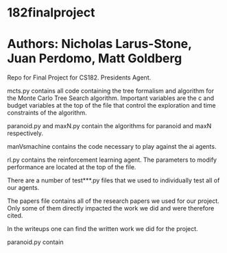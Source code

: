# 182finalproject
# Authors: Nicholas Larus-Stone, Juan Perdomo, Matt Goldberg
Repo for Final Project for CS182. Presidents Agent.

mcts.py contains all code containing the tree formalism and algorithm for the Monte Carlo Tree Search algorithm. Important variables are the c and budget variables at the top of the file that control the exploration and time constraints of the algorithm.

paranoid.py and maxN.py contain the algorithms for paranoid and maxN respectively. 

manVsmachine contains the code necessary to play against the ai agents.

rl.py contains the reinforcement learning agent. The parameters to modify performance are located at the top of the file.

There are a number of test***.py files that we used to individually test all of our agents. 

The papers file contains all of the research papers we used for our project. Only some of them directly impacted the work we did and were therefore cited.

In the writeups one can find the written work we did for the project.

paranoid.py contain
